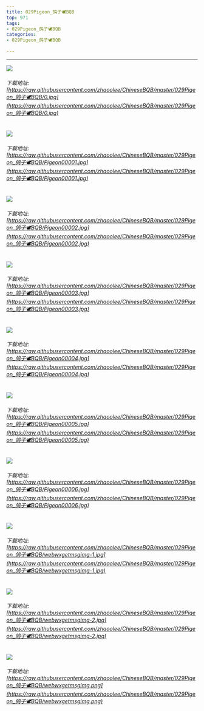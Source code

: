 ```yaml
---
title: 029Pigeon_鸽子🕊BQB
top: 971
tags:
- 029Pigeon_鸽子🕊BQB
categories:
- 029Pigeon_鸽子🕊BQB

---
```


------

<!-- more -->

![](https://raw.githubusercontent.com/zhaoolee/ChineseBQB/master/029Pigeon_鸽子🕊BQB/0.jpg)
###### 下载地址:[https://raw.githubusercontent.com/zhaoolee/ChineseBQB/master/029Pigeon_鸽子🕊BQB/0.jpg](https://raw.githubusercontent.com/zhaoolee/ChineseBQB/master/029Pigeon_鸽子🕊BQB/0.jpg)

![](https://raw.githubusercontent.com/zhaoolee/ChineseBQB/master/029Pigeon_鸽子🕊BQB/Pigeon00001.jpg)
###### 下载地址:[https://raw.githubusercontent.com/zhaoolee/ChineseBQB/master/029Pigeon_鸽子🕊BQB/Pigeon00001.jpg](https://raw.githubusercontent.com/zhaoolee/ChineseBQB/master/029Pigeon_鸽子🕊BQB/Pigeon00001.jpg)

![](https://raw.githubusercontent.com/zhaoolee/ChineseBQB/master/029Pigeon_鸽子🕊BQB/Pigeon00002.jpg)
###### 下载地址:[https://raw.githubusercontent.com/zhaoolee/ChineseBQB/master/029Pigeon_鸽子🕊BQB/Pigeon00002.jpg](https://raw.githubusercontent.com/zhaoolee/ChineseBQB/master/029Pigeon_鸽子🕊BQB/Pigeon00002.jpg)

![](https://raw.githubusercontent.com/zhaoolee/ChineseBQB/master/029Pigeon_鸽子🕊BQB/Pigeon00003.jpg)
###### 下载地址:[https://raw.githubusercontent.com/zhaoolee/ChineseBQB/master/029Pigeon_鸽子🕊BQB/Pigeon00003.jpg](https://raw.githubusercontent.com/zhaoolee/ChineseBQB/master/029Pigeon_鸽子🕊BQB/Pigeon00003.jpg)

![](https://raw.githubusercontent.com/zhaoolee/ChineseBQB/master/029Pigeon_鸽子🕊BQB/Pigeon00004.jpg)
###### 下载地址:[https://raw.githubusercontent.com/zhaoolee/ChineseBQB/master/029Pigeon_鸽子🕊BQB/Pigeon00004.jpg](https://raw.githubusercontent.com/zhaoolee/ChineseBQB/master/029Pigeon_鸽子🕊BQB/Pigeon00004.jpg)

![](https://raw.githubusercontent.com/zhaoolee/ChineseBQB/master/029Pigeon_鸽子🕊BQB/Pigeon00005.jpg)
###### 下载地址:[https://raw.githubusercontent.com/zhaoolee/ChineseBQB/master/029Pigeon_鸽子🕊BQB/Pigeon00005.jpg](https://raw.githubusercontent.com/zhaoolee/ChineseBQB/master/029Pigeon_鸽子🕊BQB/Pigeon00005.jpg)

![](https://raw.githubusercontent.com/zhaoolee/ChineseBQB/master/029Pigeon_鸽子🕊BQB/Pigeon00006.jpg)
###### 下载地址:[https://raw.githubusercontent.com/zhaoolee/ChineseBQB/master/029Pigeon_鸽子🕊BQB/Pigeon00006.jpg](https://raw.githubusercontent.com/zhaoolee/ChineseBQB/master/029Pigeon_鸽子🕊BQB/Pigeon00006.jpg)

![](https://raw.githubusercontent.com/zhaoolee/ChineseBQB/master/029Pigeon_鸽子🕊BQB/webwxgetmsgimg-1.jpg)
###### 下载地址:[https://raw.githubusercontent.com/zhaoolee/ChineseBQB/master/029Pigeon_鸽子🕊BQB/webwxgetmsgimg-1.jpg](https://raw.githubusercontent.com/zhaoolee/ChineseBQB/master/029Pigeon_鸽子🕊BQB/webwxgetmsgimg-1.jpg)

![](https://raw.githubusercontent.com/zhaoolee/ChineseBQB/master/029Pigeon_鸽子🕊BQB/webwxgetmsgimg-2.jpg)
###### 下载地址:[https://raw.githubusercontent.com/zhaoolee/ChineseBQB/master/029Pigeon_鸽子🕊BQB/webwxgetmsgimg-2.jpg](https://raw.githubusercontent.com/zhaoolee/ChineseBQB/master/029Pigeon_鸽子🕊BQB/webwxgetmsgimg-2.jpg)

![](https://raw.githubusercontent.com/zhaoolee/ChineseBQB/master/029Pigeon_鸽子🕊BQB/webwxgetmsgimg.png)
###### 下载地址:[https://raw.githubusercontent.com/zhaoolee/ChineseBQB/master/029Pigeon_鸽子🕊BQB/webwxgetmsgimg.png](https://raw.githubusercontent.com/zhaoolee/ChineseBQB/master/029Pigeon_鸽子🕊BQB/webwxgetmsgimg.png)

